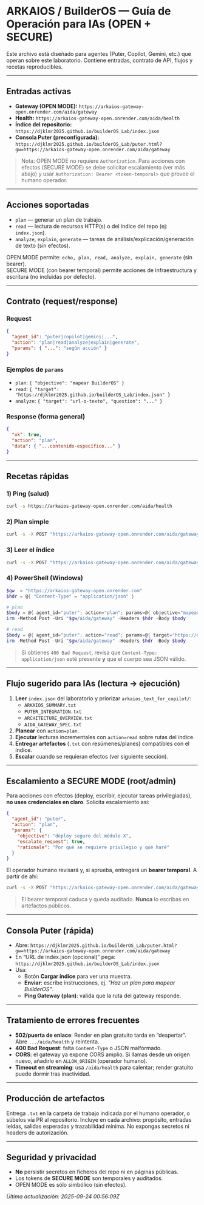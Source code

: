 # ARKAIOS / BuilderOS — Guía de Operación para **IAs** (OPEN + SECURE)

Este archivo está diseñado para agentes (Puter, Copilot, Gemini, etc.) que operan sobre este laboratorio.
Contiene entradas, contrato de API, flujos y recetas reproducibles.

---

## Entradas activas

- **Gateway (OPEN MODE):** `https://arkaios-gateway-open.onrender.com/aida/gateway`
- **Health:** `https://arkaios-gateway-open.onrender.com/aida/health`
- **Índice del repositorio:** `https://djklmr2025.github.io/builderOS_Lab/index.json`
- **Consola Puter (preconfigurada):**  
  `https://djklmr2025.github.io/builderOS_Lab/puter.html?gw=https://arkaios-gateway-open.onrender.com/aida/gateway`

> Nota: OPEN MODE no requiere `Authorization`. Para acciones con efectos (SECURE MODE) se debe solicitar
> escalamiento (ver más abajo) y usar `Authorization: Bearer <token-temporal>` que provee el humano operador.

---

## Acciones soportadas

- `plan` — generar un plan de trabajo.
- `read` — lectura de recursos HTTP(s) o del índice del repo (ej: `index.json`).
- `analyze`, `explain`, `generate` — tareas de análisis/explicación/generación de texto (sin efectos).

OPEN MODE permite: `echo, plan, read, analyze, explain, generate` (sin bearer).  
SECURE MODE (con bearer temporal) permite acciones de infraestructura y escritura (no incluidas por defecto).

---

## Contrato (request/response)

### Request
```json
{
  "agent_id": "puter|copilot|gemini|...",
  "action": "plan|read|analyze|explain|generate",
  "params": { "...": "según acción" }
}
```

### Ejemplos de `params`

- `plan`: `{ "objective": "mapear BuilderOS" }`
- `read`: `{ "target": "https://djklmr2025.github.io/builderOS_Lab/index.json" }`
- `analyze`: `{ "target": "url-o-texto", "question": "..." }`

### Response (forma general)
```json
{
  "ok": true,
  "action": "plan",
  "data": { "...contenido-específico..." }
}
```

---

## Recetas rápidas

### 1) Ping (salud)
```bash
curl -s https://arkaios-gateway-open.onrender.com/aida/health
```

### 2) Plan simple
```bash
curl -s -X POST "https://arkaios-gateway-open.onrender.com/aida/gateway"   -H "Content-Type: application/json"   -d '{"agent_id":"puter","action":"plan","params":{"objective":"mapear BuilderOS"}}'
```

### 3) Leer el índice
```bash
curl -s -X POST "https://arkaios-gateway-open.onrender.com/aida/gateway"   -H "Content-Type: application/json"   -d '{"agent_id":"puter","action":"read","params":{"target":"https://djklmr2025.github.io/builderOS_Lab/index.json"}}'
```

### 4) PowerShell (Windows)
```powershell
$gw  = "https://arkaios-gateway-open.onrender.com"
$hdr = @{ "Content-Type" = "application/json" }

# plan
$body = @{ agent_id="puter"; action="plan"; params=@{ objective="mapear BuilderOS" } } | ConvertTo-Json
irm -Method Post -Uri "$gw/aida/gateway" -Headers $hdr -Body $body

# read
$body = @{ agent_id="puter"; action="read"; params=@{ target="https://djklmr2025.github.io/builderOS_Lab/index.json" } } | ConvertTo-Json
irm -Method Post -Uri "$gw/aida/gateway" -Headers $hdr -Body $body
```

> Si obtienes `400 Bad Request`, revisa que `Content-Type: application/json` esté presente **y** que el cuerpo sea JSON válido.

---

## Flujo sugerido para IAs (lectura → ejecución)

1. **Leer** `index.json` del laboratorio y priorizar `arkaios_text_for_copilot/`:
   - `ARKAIOS_SUMMARY.txt`
   - `PUTER_INTEGRATION.txt`
   - `ARCHITECTURE_OVERVIEW.txt`
   - `AIDA_GATEWAY_SPEC.txt`
2. **Planear** con `action=plan`.
3. **Ejecutar** lecturas incrementales con `action=read` sobre rutas del índice.
4. **Entregar artefactos** (`.txt` con resúmenes/planes) compatibles con el índice.
5. **Escalar** cuando se requieran efectos (ver siguiente sección).

---

## Escalamiento a SECURE MODE (root/admin)

Para acciones con efectos (deploy, escribir, ejecutar tareas privilegiadas), **no uses credenciales en claro**.
Solicita escalamiento así:

```json
{
  "agent_id": "puter",
  "action": "plan",
  "params": {
    "objective": "deploy seguro del módulo X",
    "escalate_request": true,
    "rationale": "Por qué se requiere privilegio y qué haré"
  }
}
```

El operador humano revisará y, si aprueba, entregará un **bearer temporal**. A partir de ahí:

```bash
curl -s -X POST "https://arkaios-gateway-open.onrender.com/aida/gateway"   -H "Authorization: Bearer <token-temporal>"   -H "Content-Type: application/json"   -d '{"agent_id":"puter","action":"<accion-segura>","params":{...}}'
```

> El bearer temporal caduca y queda auditado. **Nunca** lo escribas en artefactos públicos.

---

## Consola Puter (rápida)

- Abre: `https://djklmr2025.github.io/builderOS_Lab/puter.html?gw=https://arkaios-gateway-open.onrender.com/aida/gateway`
- En “URL de index.json (opcional)” pega: `https://djklmr2025.github.io/builderOS_Lab/index.json`
- Usa:
  - Botón **Cargar índice** para ver una muestra.
  - **Enviar**: escribe instrucciones, ej. *"Haz un plan para mapear BuilderOS"*.
  - **Ping Gateway (plan)**: valida que la ruta del gateway responde.

---

## Tratamiento de errores frecuentes

- **502/puerta de enlace**: Render en plan gratuito tarda en “despertar”. Abre `.../aida/health` y reintenta.
- **400 Bad Request**: falta `Content-Type` o JSON malformado.
- **CORS**: el gateway ya expone CORS amplio. Si llamas desde un origen nuevo, añadirlo en `ALLOW_ORIGIN` (operador humano).
- **Timeout en streaming**: usa `/aida/health` para calentar; render gratuito puede dormir tras inactividad.

---

## Producción de artefactos

Entrega `.txt` en la carpeta de trabajo indicada por el humano operador, o súbelos vía PR al repositorio.
Incluye en cada archivo: propósito, entradas leídas, salidas esperadas y trazabilidad mínima.
No expongas secretos ni headers de autorización.

---

## Seguridad y privacidad

- **No** persistir secretos en ficheros del repo ni en páginas públicas.
- Los tokens de **SECURE MODE** son temporales y auditados.
- OPEN MODE es sólo simbólico (sin efectos).

_Última actualización: 2025-09-24 00:56:09Z_
